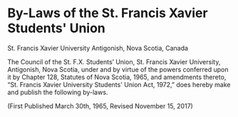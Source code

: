 # By-Laws of the St. Francis Xavier Students' Union

St. Francis Xavier University
Antigonish, Nova Scotia, Canada

The Council of the St. F.X. Students’ Union, St. Francis Xavier University, Antigonish, Nova Scotia, under and by virtue of the powers conferred upon it by Chapter 128, Statutes of Nova Scotia, 1965, and amendments thereto, “St. Francis Xavier University Students' Union Act, 1972,” does hereby make and publish the following by-laws. 

(First Published March 30th, 1965, Revised November 15, 2017)
